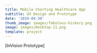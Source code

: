 ```yaml
---
title: Mobile Charting Healthcare App
subtitle: UX Design and Prototype
date: '2019-04-30'
thumb_image: images/fabulous-hickory.png
image: images/Desktop-11.png
template: project
---
```

[InVision Prototype]
